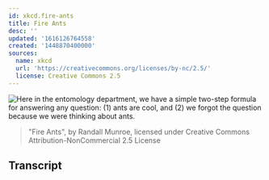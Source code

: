 ```yaml
---
id: xkcd.fire-ants
title: Fire Ants
desc: ''
updated: '1616126764558'
created: '1448870400000'
sources:
  name: xkcd
  url: 'https://creativecommons.org/licenses/by-nc/2.5/'
  license: Creative Commons 2.5
---
```

![Here in the entomology department, we have a simple two-step formula for answering any question: (1) ants are cool, and (2) we forgot the question because we were thinking about ants.](https://imgs.xkcd.com/comics/fire_ants.png)
> "Fire Ants", by Randall Munroe, licensed under Creative Commons Attribution-NonCommercial 2.5 License

## Transcript
